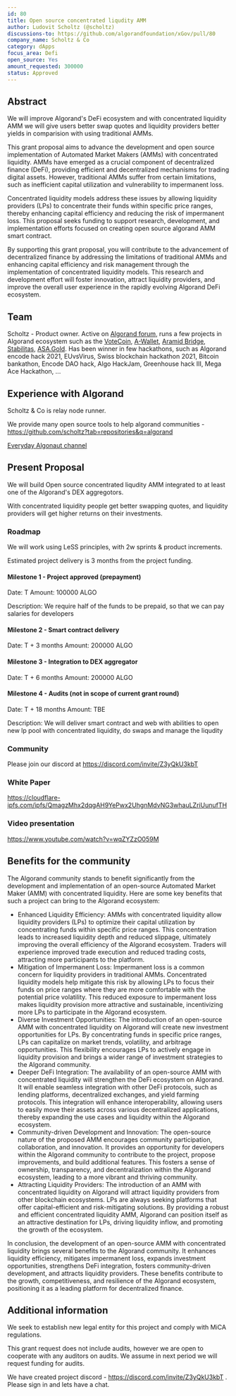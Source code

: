 ```yaml
---
id: 80
title: Open source concentrated liqudity AMM
author: Ludovit Scholtz (@scholtz)
discussions-to: https://github.com/algorandfoundation/xGov/pull/80
company_name: Scholtz & Co
category: dApps
focus_area: Defi
open_source: Yes
amount_requested: 300000
status: Approved
---
```


## Abstract
We will improve Algorand's DeFi ecosystem and with concentrated liquidity AMM we will give users better swap quotes and liquidity providers better yields in comparision with using traditional AMMs.

This grant proposal aims to advance the development and open source implementation of Automated Market Makers (AMMs) with concentrated liquidity. AMMs have emerged as a crucial component of decentralized finance (DeFi), providing efficient and decentralized mechanisms for trading digital assets. However, traditional AMMs suffer from certain limitations, such as inefficient capital utilization and vulnerability to impermanent loss.

Concentrated liquidity models address these issues by allowing liquidity providers (LPs) to concentrate their funds within specific price ranges, thereby enhancing capital efficiency and reducing the risk of impermanent loss. This proposal seeks funding to support research, development, and implementation efforts focused on creating open source algorand AMM smart contract.

By supporting this grant proposal, you will contribute to the advancement of decentralized finance by addressing the limitations of traditional AMMs and enhancing capital efficiency and risk management through the implementation of concentrated liquidity models. This research and development effort will foster innovation, attract liquidity providers, and improve the overall user experience in the rapidly evolving Algorand DeFi ecosystem.

## Team
Scholtz - Product owner. Active on <a href="https://forum.algorand.org/u/scholtz/summary">Algorand forum</a>, runs a few projects in Algorand ecosystem such as the <a href="https://www.vote-coin.com">VoteCoin</a>, <a href="https://www.a-wallet.net">A-Wallet</a>, <a href="https://aramid.finance">Aramid Bridge</a>, <a href="https://stabilitas.finance">Stabilitas</a>, <a href="https://www.asa.gol">ASA.Gold</a>. Has been winner in few hackathons, such as Algorand encode hack 2021, EUvsVirus, Swiss blockchain hackathon 2021, Bitcoin bankathon, Encode DAO hack, Algo HackJam, Greenhouse hack III, Mega Ace Hackathon, ...

## Experience with Algorand
Scholtz & Co is relay node runner.

We provide many open source tools to help algorand communities - https://github.com/scholtz?tab=repositories&q=algorand

<a href="https://youtube.com/@EverydayAlgonaut">Everyday Algonaut channel</a>

## Present Proposal
We will build Open source concentrated liqudity AMM integrated to at least one of the Algorand's DEX aggregotors.

With concentrated liquidity people get better swapping quotes, and liquidity providers will get higher returns on their investments.

### Roadmap

We will work using LeSS principles, with 2w sprints & product increments.

Estimated project delivery is 3 months from the project funding.

#### Milestone 1 - Project approved (prepayment)

Date: T
Amount: 100000 ALGO

Description: We require half of the funds to be prepaid, so that we can pay salaries for developers

#### Milestone 2 - Smart contract delivery

Date: T + 3 months
Amount: 200000 ALGO

#### Milestone 3 - Integration to DEX aggregator

Date: T + 6 months
Amount: 200000 ALGO

#### Milestone 4 - Audits (not in scope of current grant round)

Date: T + 18 months
Amount: TBE

Description: We will deliver smart contract and web with abilities to open new lp pool with concentrated liquidity, do swaps and manage the liqudity

### Community

Please join our discord at https://discord.com/invite/Z3yQkU3kbT

### White Paper

https://cloudflare-ipfs.com/ipfs/QmagzMhx2dqgAH9YePwx2UhgnMdvNG3whauLZriUunufTH

### Video presentation

https://www.youtube.com/watch?v=wqZYZzO059M

## Benefits for the community
The Algorand community stands to benefit significantly from the development and implementation of an open-source Automated Market Maker (AMM) with concentrated liquidity. Here are some key benefits that such a project can bring to the Algorand ecosystem:
- Enhanced Liquidity Efficiency: AMMs with concentrated liquidity allow liquidity providers (LPs) to optimize their capital utilization by concentrating funds within specific price ranges. This concentration leads to increased liquidity depth and reduced slippage, ultimately improving the overall efficiency of the Algorand ecosystem. Traders will experience improved trade execution and reduced trading costs, attracting more participants to the platform.
- Mitigation of Impermanent Loss: Impermanent loss is a common concern for liquidity providers in traditional AMMs. Concentrated liquidity models help mitigate this risk by allowing LPs to focus their funds on price ranges where they are more comfortable with the potential price volatility. This reduced exposure to impermanent loss makes liquidity provision more attractive and sustainable, incentivizing more LPs to participate in the Algorand ecosystem.
- Diverse Investment Opportunities: The introduction of an open-source AMM with concentrated liquidity on Algorand will create new investment opportunities for LPs. By concentrating funds in specific price ranges, LPs can capitalize on market trends, volatility, and arbitrage opportunities. This flexibility encourages LPs to actively engage in liquidity provision and brings a wider range of investment strategies to the Algorand community.
- Deeper DeFi Integration: The availability of an open-source AMM with concentrated liquidity will strengthen the DeFi ecosystem on Algorand. It will enable seamless integration with other DeFi protocols, such as lending platforms, decentralized exchanges, and yield farming protocols. This integration will enhance interoperability, allowing users to easily move their assets across various decentralized applications, thereby expanding the use cases and liquidity within the Algorand ecosystem.
- Community-driven Development and Innovation: The open-source nature of the proposed AMM encourages community participation, collaboration, and innovation. It provides an opportunity for developers within the Algorand community to contribute to the project, propose improvements, and build additional features. This fosters a sense of ownership, transparency, and decentralization within the Algorand ecosystem, leading to a more vibrant and thriving community.
- Attracting Liquidity Providers: The introduction of an AMM with concentrated liquidity on Algorand will attract liquidity providers from other blockchain ecosystems. LPs are always seeking platforms that offer capital-efficient and risk-mitigating solutions. By providing a robust and efficient concentrated liquidity AMM, Algorand can position itself as an attractive destination for LPs, driving liquidity inflow, and promoting the growth of the ecosystem.

In conclusion, the development of an open-source AMM with concentrated liquidity brings several benefits to the Algorand community. It enhances liquidity efficiency, mitigates impermanent loss, expands investment opportunities, strengthens DeFi integration, fosters community-driven development, and attracts liquidity providers. These benefits contribute to the growth, competitiveness, and resilience of the Algorand ecosystem, positioning it as a leading platform for decentralized finance.

## Additional information

We seek to establish new legal entity for this project and comply with MiCA regulations.

This grant request does not include audits, however we are open to cooperate with any auditors on audits. We assume in next period we will request funding for audits.

We have created project discord - https://discord.com/invite/Z3yQkU3kbT . Please sign in and lets have a chat.
